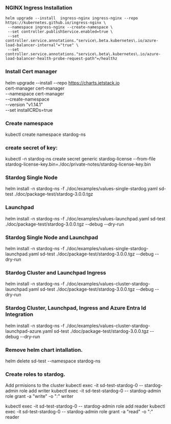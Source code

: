 ### NGINX Ingress Installation
```
helm upgrade --install  ingress-nginx ingress-nginx --repo https://kubernetes.github.io/ingress-nginx \
 --namespace ingress-nginx --create-namespace \
 --set controller.publishService.enabled=true \
 --set controller.service.annotations."service\.beta.kubernetes\.io/azure-load-balancer-internal"="true" \
 --set controller.service.annotations."service\.beta\.kubernetes\.io/azure-load-balancer-health-probe-request-path"=/healthz 
 ```

### Install Cert manager

helm upgrade --install --repo https://charts.jetstack.io \
  cert-manager cert-manager \
  --namespace cert-manager \
  --create-namespace \
  --version "v1.14.1" \
  --set installCRDs=true

### Create namespace
kubectl create namespace stardog-ns

### create secret of key:
kubectl -n stardog-ns create secret generic stardog-license --from-file stardog-license-key.bin=./doc/private-notes/stardog-license-key.bin

### Stardog Single Node
helm install -n stardog-ns -f ./doc/examples/values-single-stardog.yaml sd-test ./doc/package-test/stardog-3.0.0.tgz 

### Launchpad
helm install -n stardog-ns -f ./doc/examples/values-launchpad.yaml sd-test ./doc/package-test/stardog-3.0.0.tgz --debug  --dry-run

### Stardog Single Node and Launchpad
helm install -n stardog-ns -f ./doc/examples/values-single-stardog-launchpad.yaml sd-test ./doc/package-test/stardog-3.0.0.tgz --debug  --dry-run

### Stardog Cluster and Launchpad Ingress
helm install -n stardog-ns -f ./doc/examples/values-cluster-stardog-launchpad.yaml sd-test ./doc/package-test/stardog-3.0.0.tgz --debug  --dry-run

### Stardog Cluster, Launchpad, Ingress and Azure Entra Id Integration
helm install -n stardog-ns -f ./doc/examples/values-cluster-stardog-launchpad-azure.yaml sd-test ./doc/package-test/stardog-3.0.0.tgz --debug  --dry-run


### Remove helm chart intallation.
helm delete sd-test  --namespace stardog-ns

### Create roles to stardog.
Add prmisions to the cluster 
kubectl exec -it sd-test-stardog-0 -- stardog-admin role add writer
kubectl exec -it sd-test-stardog-0 -- stardog-admin role grant -a "write" -o "*:*" writer

kubectl exec -it sd-test-stardog-0 -- stardog-admin role add reader
kubectl exec -it sd-test-stardog-0 -- stardog-admin role grant -a "read" -o "*:*" reader